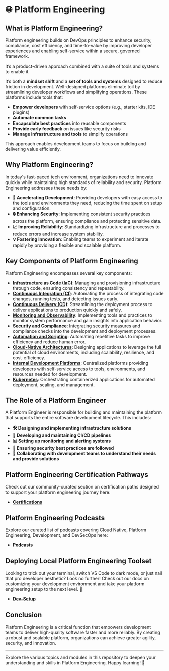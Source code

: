 # 🌐 Platform Engineering

## What is Platform Engineering?

Platform engineering builds on DevOps principles to enhance security, compliance, cost efficiency, and time-to-value by improving developer experiences and enabling self-service within a secure, governed framework.  

It’s a product-driven approach combined with a suite of tools and systems to enable it.

It’s both a **mindset shift** and a **set of tools and systems** designed to reduce friction in development. Well-designed platforms eliminate toil by streamlining developer workflows and simplifying operations. These platforms include tools that:  

- **Empower developers** with self-service options (e.g., starter kits, IDE plugins)  
- **Automate common tasks**  
- **Encapsulate best practices** into reusable components  
- **Provide early feedback** on issues like security risks  
- **Manage infrastructure and tools** to simplify operations  

This approach enables development teams to focus on building and delivering value efficiently.

## Why Platform Engineering?

In today's fast-paced tech environment, organizations need to innovate quickly while maintaining high standards of reliability and security. Platform Engineering addresses these needs by:

- **🚀 Accelerating Development**: Providing developers with easy access to the tools and environments they need, reducing the time spent on setup and configuration.
- **🔒 Enhancing Security**: Implementing consistent security practices across the platform, ensuring compliance and protecting sensitive data.
- **📈 Improving Reliability**: Standardizing infrastructure and processes to reduce errors and increase system stability.
- **💡 Fostering Innovation**: Enabling teams to experiment and iterate rapidly by providing a flexible and scalable platform.

## Key Components of Platform Engineering

Platform Engineering encompasses several key components:

- **[Infrastructure as Code (IaC)](docs/iac.md)**: Managing and provisioning infrastructure through code, ensuring consistency and repeatability.
- **[Continuous Integration (CI)](docs/ci.md)**: Automating the process of integrating code changes, running tests, and detecting issues early.
- **[Continuous Delivery (CD)](docs/cd.md)**: Streamlining the deployment process to deliver applications to production quickly and safely.
- **[Monitoring and Observability](docs/monitoring.md)**: Implementing tools and practices to monitor system performance and gain insights into application behavior.
- **[Security and Compliance](docs/security.md)**: Integrating security measures and compliance checks into the development and deployment processes.
- **[Automation and Scripting](docs/automation.md)**: Automating repetitive tasks to improve efficiency and reduce human error.
- **[Cloud-Native Architectures](docs/cloud_native.md)**: Designing applications to leverage the full potential of cloud environments, including scalability, resilience, and cost-efficiency.
- **[Internal Development Platforms](docs/internal_development_platforms.md)**: Centralized platforms providing developers with self-service access to tools, environments, and resources needed for development.
- **[Kubernetes](docs/kubernetes.md)**: Orchestrating containerized applications for automated deployment, scaling, and management.

## The Role of a Platform Engineer

A Platform Engineer is responsible for building and maintaining the platform that supports the entire software development lifecycle. This includes:

- **🛠️ Designing and implementing infrastructure solutions**
- **🔧 Developing and maintaining CI/CD pipelines**
- **📊 Setting up monitoring and alerting systems**
- **🔐 Ensuring security best practices are followed**
- **🤝 Collaborating with development teams to understand their needs and provide solutions**

## Platform Engineering Certification Pathways

Check out our community-curated section on certification paths designed to support your platform engineering journey here: 

- **[Certifications](docs/certifications.md)**

## Platform Engineering Podcasts

Explore our curated list of podcasts covering Cloud Native, Platform Engineering, Development, and DevSecOps here:

- **[Podcasts](docs/podcasts.md)**

## Deploying Local Platform Engineering Toolset 

Looking to trick out your terminal, switch VS Code to dark mode, or just nail that pro developer aesthetic? Look no further! Check out our docs on customizing your development environment and take your platform engineering setup to the next level. 🚀

- **[Dev-Setup](docs/development_setup.md)**


## Conclusion

Platform Engineering is a critical function that empowers development teams to deliver high-quality software faster and more reliably. By creating a robust and scalable platform, organizations can achieve greater agility, security, and innovation.

---

Explore the various topics and modules in this repository to deepen your understanding and skills in Platform Engineering. Happy learning! 🌟